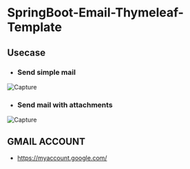 # SpringBoot-Email-Thymeleaf-Template


## Usecase

- ### Send simple mail

![Capture](https://user-images.githubusercontent.com/15135199/95040174-1a242100-06fd-11eb-85e4-82b02bdd3f13.JPG)

- ### Send mail with attachments

![Capture](https://user-images.githubusercontent.com/15135199/95040097-dfba8400-06fc-11eb-8f95-932c9c833e79.JPG)



## GMAIL ACCOUNT

- https://myaccount.google.com/

